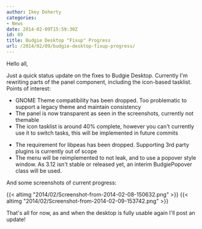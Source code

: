 ```yaml
---
author: Ikey Doherty
categories:
- News
date: 2014-02-09T15:59:30Z
id: 89
title: Budgie Desktop "Fixup" Progress
url: /2014/02/09/budgie-desktop-fixup-progress/
---
```


Hello all,

Just a quick status update on the fixes to Budgie Desktop. Currently I'm rewriting parts of the panel component, including the icon-based tasklist. Points of interest:

* GNOME Theme compatibility has been dropped. Too problematic to support a legacy theme and maintain consistency
* The panel is now transparent as seen in the screenshots, currently not themable
* The icon tasklist is around 40% complete, however you can't currently use it to switch tasks, this will be implemented in future commits
<!--more-->
* The requirement for libpeas has been dropped. Supporting 3rd party plugins is currently out of scope
* The menu will be reimplemented to not leak, and to use a popover style window. As 3.12 isn't stable or released yet, an interim BudgiePopover class will be used.

And some screenshots of current progress:

{{< altimg "2014/02/Screenshot-from-2014-02-08-150632.png" >}}
{{< altimg "2014/02/Screenshot-from-2014-02-09-153742.png" >}}

That's all for now, as and when the desktop is fully usable again I'll post an update!